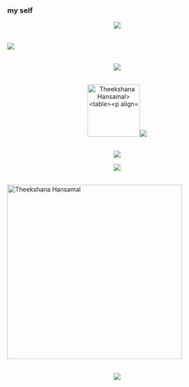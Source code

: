 
### my self 







<table><p align="center"><a href="https://t.me/TheekshanaHansamal"><img src="https://img.shields.io/badge/My%20telegram%20number%20-0741844543-ff69b4"><table><a href="https://t.me/TheekshanaHansamal"><img src="https://i.ibb.co/Nsgn6S5/IMG-20211212-WA0061.jpg">
<table><p align="center"><a href="https://wa.me/94741844543"><img src="https://img.shields.io/badge/My%20whatsapp%20number%20-0741844543-brightgreen">
  <table><p align="center"><a href="https://wa.me/94741844543"><img src="https://i.ibb.co/zhQCZ5s/IMG-20211212-WA0065.jpg" width="120" alt="Theekshana Hansamal>

  
<table><p align="center"><a href="https://wa.me/94716626084"><image src="https://img.shields.io/badge/My%20whatsapp%20number%20-0716626084-brightgreen">
<table><p align="center"><a href="https://chat.whatsapp.com/BS2nvkbrVPLBS95vNFO7Va"><img src="https://img.shields.io/badge/Whatsapp%20group%20-%F0%9F%94%8A%F0%9F%8E%A7%F0%9F%94%8A%F0%9F%85%92%F0%9F%85%97%F0%9F%85%90%F0%9F%85%A3%20%26%20%F0%9F%85%9C%F0%9F%85%A4%F0%9F%85%A2%F0%9F%85%98%F0%9F%85%92%20%26%20%F0%9F%85%91%F0%9F%85%9E%F0%9F%85%A3%20%F0%9F%85%96%F0%9F%85%A1%F0%9F%85%9E%F0%9F%85%A4%F0%9F%85%9F%F0%9F%94%8A%F0%9F%8E%A7%F0%9F%94%8A-brightgreen"></a></div>


<p align="center"><a href="https://chat.whatsapp.com/FepuB1HUcgq18nIXQBcH8I"><img src="https://img.shields.io/badge/School%20whatsapp%20group%20-9--E%20Kothalawala%202021-blue"></a></div>
<p align="center">


<table><a href="https://github.com/Theekshanahansamal2007/theekshana-hansamal.git"><img src="https://i.ibb.co/1JPW0RG/Snapchat-1206413278.jpg" width="400" alt="Theekshana Hansamal">

<table><p align="center"><a href="https://wa.me/94741844543"><img src="https://img.shields.io/badge/My%20whatsapp%20number%20-0716626084-brightgreen">

 
